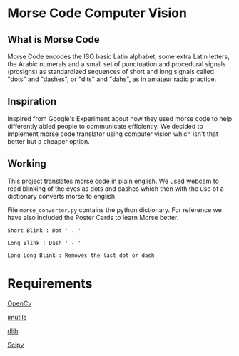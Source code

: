 # Morse Code Computer Vision

## What is Morse Code
Morse Code encodes the ISO basic Latin alphabet, some extra Latin letters, the Arabic numerals and a small set of punctuation and procedural signals (prosigns) as standardized sequences of short and long signals called "dots" and "dashes", or "dits" and "dahs", as in amateur radio practice.

## Inspiration

Inspired from Google's Experiment about how they used morse code to help differently abled people to communicate efficiently. We decided to implement morse code translator using computer vision which isn't that better but a cheaper option. 

## Working

This project translates morse code in plain english. We used webcam to read blinking of the eyes as dots and dashes which then with the use of a dictionary converts morse to english.

File `morse_converter.py` contains the python dictionary. For reference we have also included the Poster Cards to learn Morse better.

`Short Blink : Dot ' . '`

`Long Blink : Dash ' - '`

`Long Long Blink : Removes the last dot or dash`

# Requirements

[OpenCv](https://pypi.org/project/opencv-python/)

[imutils](https://github.com/jrosebr1/imutils)

[dlib](https://pypi.org/project/dlib/)

[Scipy](https://www.scipy.org/)

